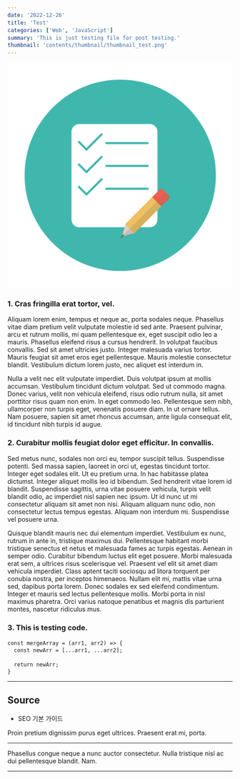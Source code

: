 ```yaml
---
date: '2022-12-26'
title: 'Test'
categories: ['Web', 'JavaScript']
summary: 'This is just testing file for post testing.'
thumbnail: 'contents/thumbnail/thumbnail_test.png'
---
```


<img src="../images/thumbnail_test.png">

### 1. Cras fringilla erat tortor, vel.

Aliquam lorem enim, tempus et neque ac, porta sodales neque. Phasellus vitae diam pretium velit vulputate molestie id sed ante. Praesent pulvinar, arcu et rutrum mollis, mi quam pellentesque ex, eget suscipit odio leo a mauris. Phasellus eleifend risus a cursus hendrerit. In volutpat faucibus convallis. Sed sit amet ultricies justo. Integer malesuada varius tortor. Mauris feugiat sit amet eros eget pellentesque. Mauris molestie consectetur blandit. Vestibulum dictum lorem justo, nec aliquet est interdum in.

Nulla a velit nec elit vulputate imperdiet. Duis volutpat ipsum at mollis accumsan. Vestibulum tincidunt dictum volutpat. Sed ut commodo magna. Donec varius, velit non vehicula eleifend, risus odio rutrum nulla, sit amet porttitor risus quam non enim. In eget commodo leo. Pellentesque sem nibh, ullamcorper non turpis eget, venenatis posuere diam. In ut ornare tellus. Nam posuere, sapien sit amet rhoncus accumsan, ante ligula consequat elit, id tincidunt nibh turpis id augue.

### 2. Curabitur mollis feugiat dolor eget efficitur. In convallis.

Sed metus nunc, sodales non orci eu, tempor suscipit tellus. Suspendisse potenti. Sed massa sapien, laoreet in orci ut, egestas tincidunt tortor. Integer eget sodales elit. Ut eu pretium urna. In hac habitasse platea dictumst. Integer aliquet mollis leo id bibendum. Sed hendrerit vitae lorem id blandit. Suspendisse sagittis, urna vitae posuere vehicula, turpis velit blandit odio, ac imperdiet nisl sapien nec ipsum. Ut id nunc ut mi consectetur aliquam sit amet non nisi. Aliquam aliquam nunc odio, non consectetur lectus tempus egestas. Aliquam non interdum mi. Suspendisse vel posuere urna.

Quisque blandit mauris nec dui elementum imperdiet. Vestibulum ex nunc, rutrum in ante in, tristique maximus dui. Pellentesque habitant morbi tristique senectus et netus et malesuada fames ac turpis egestas. Aenean in semper odio. Curabitur bibendum luctus elit eget posuere. Morbi malesuada erat sem, a ultrices risus scelerisque vel. Praesent vel elit sit amet diam vehicula imperdiet. Class aptent taciti sociosqu ad litora torquent per conubia nostra, per inceptos himenaeos. Nullam elit mi, mattis vitae urna sed, dapibus porta lorem. Donec sodales ex sed eleifend condimentum. Integer et mauris sed lectus pellentesque mollis. Morbi porta in nisl maximus pharetra. Orci varius natoque penatibus et magnis dis parturient montes, nascetur ridiculus mus.

### 3. This is testing code.

```
const mergeArray = (arr1, arr2) => {
  const newArr = [...arr1, ...arr2];

  return newArr;
}
```

---

## Source

- SEO 기본 가이드

  [<Google>](https://google.com)

Proin pretium dignissim purus eget ultrices. Praesent erat mi, porta.

---

Phasellus congue neque a nunc auctor consectetur. Nulla tristique nisl ac dui pellentesque blandit. Nam.

---
